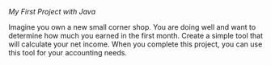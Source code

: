  *My First Project with Java* 


<p>Imagine you own a new small corner shop. You are doing well and want to determine how much you earned in the first month. Create a simple tool that will calculate your net income. When you complete this project, you can use this tool for your accounting needs.</p><br/><br/><a 
